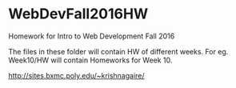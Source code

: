 # WebDevFall2016HW
Homework for Intro to Web Development Fall 2016 

The files in these folder will contain HW of different weeks. For eg. Week10/HW will contain Homeworks for Week 10. 

http://sites.bxmc.poly.edu/~krishnagaire/ 
